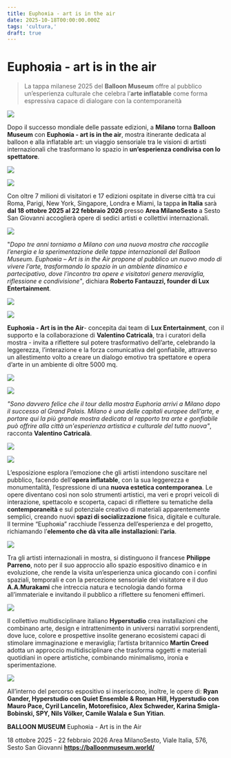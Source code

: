 ```yaml
---
title: Euphoяia - art is in the air
date: 2025-10-18T00:00:00.000Z
tags: 'cultura,'
draft: true
---
```


# Euphoяia - art is in the air

>La tappa milanese 2025 del **Balloon Museum** offre al pubblico un’esperienza culturale che celebra l’**arte inflatable** come forma espressiva capace di dialogare con la contemporaneità

![](banner.jpg)

Dopo il successo mondiale delle passate edizioni, a **Milano** torna **Balloon Museum** con **Euphoяia - art is in the air**, mostra itinerante dedicata al balloon e alla inflatable art: un viaggio sensoriale tra le visioni di artisti internazionali che trasformano lo spazio in **un’esperienza condivisa con lo spettatore**.

![](1.jpg)

![](3.jpg)

Con oltre 7 milioni di visitatori e 17 edizioni ospitate in diverse città tra cui Roma, Parigi, New York, Singapore, Londra e Miami, la tappa **in Italia** sarà **dal 18 ottobre 2025 al 22 febbraio 2026**  presso **Area MilanoSesto** a Sesto San Giovanni accoglierà opere di sedici artisti e collettivi internazionali.

![](2.jpg)

"_Dopo tre anni torniamo a Milano con una nuova mostra che raccoglie l’energia e la sperimentazione delle tappe internazionali del Balloon Museum. Euphoяia – Art is in the Air propone al pubblico un nuovo modo di vivere l’arte, trasformando lo spazio in un ambiente dinamico e partecipativo, dove l’incontro tra opere e visitatori genera meraviglia, riflessione e condivisione"_, dichiara **Roberto Fantauzzi, founder di Lux Entertainment**.

![](4.jpg)

![](5.jpg)

**Euphoяia - Art is in the Air**- concepita dai team di **Lux Entertainment**, con il supporto e la collaborazione di **Valentino Catricalà**, tra i curatori della mostra - invita a riflettere sul potere trasformativo dell’arte, celebrando la leggerezza, l’interazione e la forza comunicativa del gonfiabile, attraverso un allestimento volto a creare un dialogo emotivo tra spettatore e opera d’arte in un ambiente di oltre 5000 mq.

![](6.jpg)

![](9.jpg)

_"Sono davvero felice che il tour della mostra Euphoria arrivi a Milano dopo il successo al Grand Palais. Milano è una delle capitali europee dell’arte, e portare qui la più grande mostra dedicata al rapporto tra arte e gonfiabile può offrire alla città un'esperienza artistica e culturale del tutto nuova"_, racconta **Valentino Catricalà**.

![](7.jpg)

![](8.jpg)

L’esposizione esplora l’emozione che gli artisti intendono suscitare nel pubblico, facendo dell’**opera inflatable**, con la sua leggerezza e monumentalità, l’espressione di una **nuova estetica contemporanea**. Le opere diventano così non solo strumenti artistici, ma veri e propri veicoli di interazione, spettacolo e scoperta, capaci di riflettere su tematiche della **contemporaneità** e sul potenziale creativo di materiali apparentemente semplici, creando nuovi **spazi di socializzazione** fisica, digitale e culturale. Il termine “Euphояia” racchiude l’essenza dell’esperienza e del progetto, richiamando l’**elemento che dà vita alle installazioni: l’aria**.
 
![](11.jpg)

Tra gli artisti internazionali in mostra, si distinguono il francese **Philippe Parreno**, noto per il suo approccio allo spazio espositivo dinamico e in evoluzione, che rende la visita un’esperienza unica giocando con i confini spaziali, temporali e con la percezione sensoriale del visitatore e il duo **A.A.Murakami** che intreccia natura e tecnologia dando forma all’immateriale e invitando il pubblico a riflettere su fenomeni effimeri.

![](10.jpg)

Il collettivo multidisciplinare italiano **Hyperstudio** crea installazioni che combinano arte, design e intrattenimento in universi narrativi sorprendenti, dove luce, colore e prospettive insolite generano ecosistemi capaci di stimolare immaginazione e meraviglia; l’artista britannico **Martin Creed** adotta un approccio multidisciplinare che trasforma oggetti e materiali quotidiani in opere artistiche, combinando minimalismo, ironia e sperimentazione.

![](12.jpg)

All’interno del percorso espositivo si inseriscono, inoltre, le opere di: **Ryan Gander, Hyperstudio con Quiet Ensemble & Roman Hill, Hyperstudio con Mauro Pace, Cyril Lancelin, Motorefisico, Alex Schweder, Karina Smigla-Bobinski, SPY, Nils Völker, Camile Walala e Sun Yitian**.

**BALLOON MUSEUM** Euphoяia - Art is in the Air

18 ottobre 2025 - 22 febbraio 2026
Area MilanoSesto, Viale Italia, 576, Sesto San Giovanni
**https://balloonmuseum.world/**
